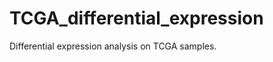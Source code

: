 TCGA_differential_expression
============================

Differential expression analysis on TCGA samples.
